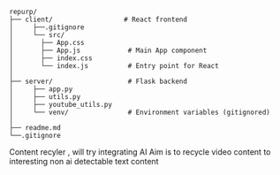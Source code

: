 ```
repurp/
├── client/                  # React frontend
│     ├──.gitignore            
│     └── src/
│       ├── App.css           
│       ├── App.js            # Main App component
│       ├── index.css          
│       └── index.js          # Entry point for React
│              
├── server/                   # Flask backend
│     ├── app.py   
│     ├── utils.py
│     ├── youtube_utils.py               
│     └── venv/               # Environment variables (gitignored)
│
├── readme.md
└──.gitignore
```

Content recyler , will try integrating AI
Aim is to recycle video content to interesting non ai detectable text content 
